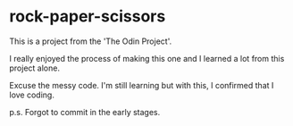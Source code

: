 # rock-paper-scissors
This is a project from the 'The Odin Project'.

I really enjoyed the process of making this one and I learned a lot from this project alone.

Excuse the messy code. I'm still learning but with this, I confirmed that I love coding.


p.s. Forgot to commit in the early stages.